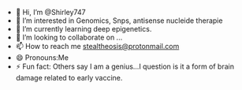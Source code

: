 - 👋 Hi, I’m @Shirley747
- 👀 I’m interested in Genomics, Snps, antisense nucleide therapie
- 🌱 I’m currently learning deep epigenetics.
- 💞️ I’m looking to collaborate on ...
- 📫 How to reach me stealtheosis@protonmail.com 
- 😄 Pronouns:Me
- ⚡ Fun fact: Others say I am a genius...I question is it a form of brain damage related to early vaccine.

<!---
Shirley747/Shirley747 is a ✨ special ✨ repository because its `README.md` (this file) appears on your GitHub profile.
You can click the Preview link to take a look at your changes.
--->
